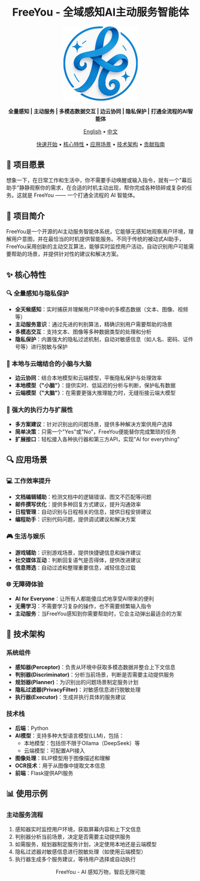 <div align="center">

# FreeYou - 全域感知AI主动服务智能体

<p align="center">
  <img src="logo/logo15.png" alt="Free Logo" width="200"/>
</p>

<!-- <p align="center">
  <img src="logo/FreeYou.png" alt="FreeYou" width="300"/>
</p> -->

**全量感知 | 主动服务 | 多模态数据交互 | 边云协同 | 隐私保护 | 打通全流程的AI智能体**

[English](README_EN.md) • [中文](README.md)

[快速开始](#-快速开始) • [核心特性](#-核心特性) • [应用场景](#-应用场景) • [技术架构](#-技术架构) • [贡献指南](#-贡献指南)

</div>

## 🌟 项目愿景

想象一下，在日常工作和生活中，你不需要手动唤醒或输入指令，就有一个"幕后助手"静静观察你的需求，在合适的时机主动出现，帮你完成各种琐碎或复杂的任务。这就是 FreeYou —— 一个打通全流程的 AI 智能体。

## 📖 项目简介

FreeYou是一个开源的AI主动服务智能体系统，它能够无感知地观察用户环境，理解用户意图，并在最恰当的时机提供智能服务。不同于传统的被动式AI助手，FreeYou采用创新的主动交互算法，能够实时监控用户活动，自动识别用户可能需要帮助的场景，并提供针对性的建议和解决方案。

## ✨ 核心特性

### 🔍 全量感知与隐私保护

- **全天候感知**：实时捕获并理解用户环境中的多模态数据（文本、图像、视频等）
- **主动服务意识**：通过先进的判别算法，精确识别用户需要帮助的场景
- **多模态交互**：支持文本、图像等多种数据类型的处理和分析
- **隐私保护**：内置强大的隐私过滤机制，自动对敏感信息（如人名、密码、证件号等）进行脱敏与保护

### 🧠 本地与云端结合的小脑与大脑

- **边云协同**：结合本地模型和云端模型，平衡隐私保护与处理效率
- **本地模型（"小脑"）**：提供实时、低延迟的分析与判断，保护私有数据
- **云端模型（"大脑"）**：在需要更强大推理能力时，无缝衔接云端大模型

### 🚀 强大的执行力与扩展性

- **多方案建议**：针对识别出的问题场景，提供多种解决方案供用户选择
- **简单决策**：只需一个"Yes"或"No"，FreeYou便能替你完成繁琐的任务
- **扩展接口**：轻松接入各种执行器和第三方API，实现"AI for everything"



## 🔍 应用场景

### 💻 工作效率提升

- **文档编辑辅助**：检测文档中的逻辑错误、图文不匹配等问题
- **邮件撰写优化**：提供多种回复方式建议，提升沟通效率
- **日程管理**：自动识别与日程相关的信息，提供日程安排建议
- **编程助手**：识别代码问题，提供调试建议和解决方案

### 🎮 生活与娱乐

- **游戏辅助**：识别游戏场景，提供快捷键信息和操作建议
- **社交媒体互动**：判断回复语气是否得体，提供改进建议
- **信息筛选**：自动过滤和整理重要信息，减轻信息过载

### 🌐 无障碍体验

- **AI for Everyone**：让所有人都能傻瓜式地享受AI带来的便利
- **无需学习**：不需要学习复杂的操作，也不需要频繁输入指令
- **主动服务**：当FreeYou感知到你需要帮助时，它会主动弹出最适合的方案

## 🧠 技术架构

### 系统组件

- **感知器(Perceptor)**：负责从环境中获取多模态数据并整合上下文信息
- **判别器(Discriminator)**：分析当前场景，判断是否需要主动提供服务
- **规划器(Planner)**：为识别出的问题场景制定服务计划
- **隐私过滤器(PrivacyFilter)**：对敏感信息进行脱敏处理
- **执行器(Executor)**：生成并执行具体的服务建议

### 技术栈

- **后端**：Python
- **AI模型**：支持多种大型语言模型(LLM)，包括：
  - 本地模型：包括但不限于Ollama（DeepSeek）等
  - 云端模型：可配置API接入
- **图像处理**：BLIP模型用于图像描述和理解
- **OCR技术**：用于从图像中提取文本信息
- **前端**：Flask提供API服务



## 📊 使用示例

### 主动服务流程

1. 感知器实时监控用户环境，获取屏幕内容和上下文信息
2. 判别器分析当前场景，决定是否需要主动提供服务
3. 如需服务，规划器制定服务计划，决定使用本地还是云端模型
4. 隐私过滤器对敏感信息进行脱敏处理（如使用云端模型）
5. 执行器生成多个服务建议，等待用户选择或自动执行


<p align="center">FreeYou -  AI 感知万物，智启无限可能</p>